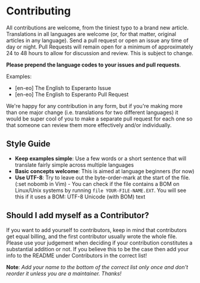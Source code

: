 # Contributing

All contributions are welcome, from the tiniest typo to a brand new article. Translations in all languages are welcome (or, for that matter, original articles in any language). Send a pull request or open an issue any time of day or night. Pull Requests will remain open for a minimum of approximately 24 to 48 hours to allow for discussion and review. This is subject to change.

**Please prepend the language codes to your issues and pull requests**.

Examples:

- [en-eo] The English to Esperanto Issue
- [en-eo] The English to Esperanto Pull Request

We're happy for any contribution in any form, but if you're making more than one major change (i.e. translations for two different languages) it would be super cool of you to make a separate pull request for each one so that someone can review them more effectively and/or individually.

## Style Guide

- **Keep examples simple**: Use a few words or a short sentence that will translate fairly simple across multiple languages
- **Basic concepts welcome**: This is aimed at language beginners (for now)
- **Use UTF-8**: Try to leave out the byte-order-mark at the start of the file. (:set nobomb in Vim) - You can check if the file contains a BOM on Linux/Unix systems by running `file YOUR-FILE-NAME.EXT`. You will see this if it uses a BOM: UTF-8 Unicode (with BOM) text

## Should I add myself as a Contributor?

If you want to add yourself to contributors, keep in mind that contributors get equal billing, and the first contributor usually wrote the whole file. Please use your judgement when deciding if your contribution constitutes a substantial addition or not. If you believe this to be the case then add your info to the README under Contributors in the correct list!

**Note**: *Add your name to the bottom of the correct list only once and don't reorder it unless you are a maintainer. Thanks!*
